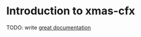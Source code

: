 # Introduction to xmas-cfx

TODO: write [great documentation](http://jacobian.org/writing/what-to-write/)
